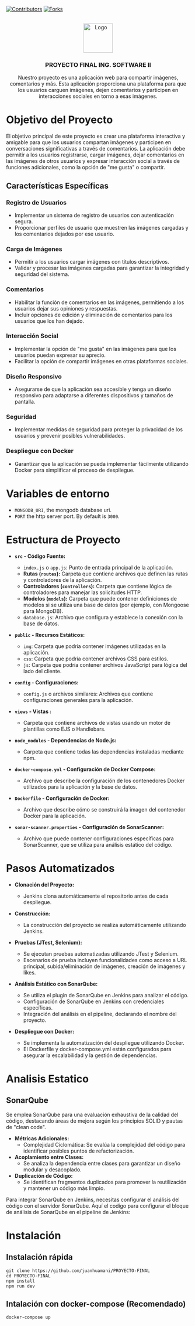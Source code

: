 <a name="readme-top"></a>
[![Contributors][contributors-shield]][contributors-url]
[![Forks][forks-shield]][forks-url]

<br />
<div align="center">
  <a href="https://github.com/juanhuamani/PROYECTO-FINAL">
    <img src="src/public/img/imgshare-logo.png" alt="Logo" width="80" height="80">
  </a>

  <h3 align="center">PROYECTO FINAL ING. SOFTWARE II</h3>

  <p align="center">
    Nuestro proyecto es una aplicación web para compartir imágenes, comentarios y más.  Esta aplicación proporciona una plataforma para que los usuarios carguen imágenes, dejen comentarios y participen en interacciones sociales en torno a esas imágenes.
    <br />
  </p>
</div>

# Objetivo del Proyecto
El objetivo principal de este proyecto es crear una plataforma interactiva y amigable para que los usuarios compartan imágenes y participen en conversaciones significativas a través de comentarios. La aplicación debe permitir a los usuarios registrarse, cargar imágenes, dejar comentarios en las imágenes de otros usuarios y expresar interacción social a través de funciones adicionales, como la opción de "me gusta" o compartir.

## Características Específicas

### Registro de Usuarios

- Implementar un sistema de registro de usuarios con autenticación segura.
- Proporcionar perfiles de usuario que muestren las imágenes cargadas y los comentarios dejados por ese usuario.

### Carga de Imágenes

- Permitir a los usuarios cargar imágenes con títulos descriptivos.
- Validar y procesar las imágenes cargadas para garantizar la integridad y seguridad del sistema.

### Comentarios

- Habilitar la función de comentarios en las imágenes, permitiendo a los usuarios dejar sus opiniones y respuestas.
- Incluir opciones de edición y eliminación de comentarios para los usuarios que los han dejado.

### Interacción Social

- Implementar la opción de "me gusta" en las imágenes para que los usuarios puedan expresar su aprecio.
- Facilitar la opción de compartir imágenes en otras plataformas sociales.

### Diseño Responsivo

- Asegurarse de que la aplicación sea accesible y tenga un diseño responsivo para adaptarse a diferentes dispositivos y tamaños de pantalla.

### Seguridad

- Implementar medidas de seguridad para proteger la privacidad de los usuarios y prevenir posibles vulnerabilidades.

### Despliegue con Docker

- Garantizar que la aplicación se pueda implementar fácilmente utilizando Docker para simplificar el proceso de despliegue.

# Variables de entorno

- `MONGODB_URI`, the mongodb database uri.
- `PORT` the http server port. By default is `3000`.



# Estructura de Proyecto

- **`src` - Código Fuente:**
  - `index.js` o `app.js`: Punto de entrada principal de la aplicación.
  - **Rutas (`routes`):** Carpeta que contiene archivos que definen las rutas y controladores de la aplicación.
  - **Controladores (`controllers`):** Carpeta que contiene lógica de controladores para manejar las solicitudes HTTP.
  - **Modelos (`models`):** Carpeta que puede contener definiciones de modelos si se utiliza una base de datos (por ejemplo, con Mongoose para MongoDB).
  - `database.js`: Archivo que configura y establece la conexión con la base de datos.

- **`public` - Recursos Estáticos:**
  - `img`: Carpeta que podría contener imágenes utilizadas en la aplicación.
  - `css`: Carpeta que podría contener archivos CSS para estilos.
  - `js`: Carpeta que podría contener archivos JavaScript para lógica del lado del cliente.

- **`config` - Configuraciones:**
  - `config.js` o archivos similares: Archivos que contiene configuraciones generales para la aplicación.

- **`views` - Vistas :**
  - Carpeta que contiene archivos de vistas usando un motor de plantillas como EJS o Handlebars.

- **`node_modules` - Dependencias de Node.js:**
  - Carpeta que contiene todas las dependencias instaladas mediante npm.

- **`docker-compose.yml` - Configuración de Docker Compose:**
  - Archivo que describe la configuración de los contenedores Docker utilizados para la aplicación y la base de datos.

- **`Dockerfile` - Configuración de Docker:**
  - Archivo que describe cómo se construirá la imagen del contenedor Docker para la aplicación.

- **`sonar-scanner.properties` - Configuración de SonarScanner:**
  - Archivo que puede contener configuraciones específicas para SonarScanner, que se utiliza para análisis estático del código.
    
# Pasos Automatizados

- **Clonación del Proyecto:**
   - Jenkins clona automáticamente el repositorio antes de cada despliegue.

- **Construcción:**
   - La construcción del proyecto se realiza automáticamente utilizando Jenkins.

- **Pruebas (JTest, Selenium):**
   - Se ejecutan pruebas automatizadas utilizando JTest y Selenium.
   - Escenarios de prueba incluyen funcionalidades como acceso a URL principal, subida/eliminación de imágenes, creación de imágenes y likes.

- **Análisis Estático con SonarQube:**
   - Se utiliza el plugin de SonarQube en Jenkins para analizar el código.
   - Configuración de SonarQube en Jenkins con credenciales específicas.
   - Integración del análisis en el pipeline, declarando el nombre del proyecto.

- **Despliegue con Docker:**
   - Se implementa la automatización del despliegue utilizando Docker.
   - El Dockerfile y docker-compose.yml están configurados para asegurar la escalabilidad y la gestión de dependencias.

# Analisis Estatico

## SonarQube

  Se emplea SonarQube para una evaluación exhaustiva de la calidad del código, destacando áreas de mejora según los principios SOLID y pautas de "clean code".
- **Métricas Adicionales:**
  - Complejidad Ciclomática: Se evalúa la complejidad del código para identificar posibles puntos de refactorización.
- **Acoplamiento entre Clases:**
  - Se analiza la dependencia entre clases para garantizar un diseño modular y desacoplado.
- **Duplicación de Código:**
  - Se identifican fragmentos duplicados para promover la reutilización y mantener un código más limpio.

Para integrar SonarQube en Jenkins, necesitas configurar el análisis del código con el servidor SonarQube. Aquí el codigo para configurar el bloque de análisis de SonarQube en el pipeline de Jenkins:


# Instalación

## Instalación rápida

```
git clone https://github.com/juanhuamani/PROYECTO-FINAL
cd PROYECTO-FINAL
npm install
npm run dev
```

## Intalación con docker-compose (Recomendado)

```
docker-compose up
```

<!-- MARKDOWN LINKS & IMAGES -->
<!-- https://www.markdownguide.org/basic-syntax/#reference-style-links -->
[contributors-shield]: https://img.shields.io/github/contributors/othneildrew/Best-README-Template.svg?style=for-the-badge
[contributors-url]: https://github.com/juanhuamani/PROYECTO-FINAL/graphs/contributors
[forks-shield]: https://img.shields.io/github/forks/othneildrew/Best-README-Template.svg?style=for-the-badge
[forks-url]: https://github.com/juanhuamani/PROYECTO-FINAL/network/members


[product-screenshot]: images/screenshot.png
[Next.js]: https://img.shields.io/badge/next.js-000000?style=for-the-badge&logo=nextdotjs&logoColor=white
[Next-url]: https://nextjs.org/
[React.js]: https://img.shields.io/badge/React-20232A?style=for-the-badge&logo=react&logoColor=61DAFB
[React-url]: https://reactjs.org/
[Vue.js]: https://img.shields.io/badge/Vue.js-35495E?style=for-the-badge&logo=vuedotjs&logoColor=4FC08D
[Vue-url]: https://vuejs.org/
[Angular.io]: https://img.shields.io/badge/Angular-DD0031?style=for-the-badge&logo=angular&logoColor=white
[Angular-url]: https://angular.io/
[Svelte.dev]: https://img.shields.io/badge/Svelte-4A4A55?style=for-the-badge&logo=svelte&logoColor=FF3E00
[Svelte-url]: https://svelte.dev/
[Laravel.com]: https://img.shields.io/badge/Laravel-FF2D20?style=for-the-badge&logo=laravel&logoColor=white
[Laravel-url]: https://laravel.com
[Bootstrap.com]: https://img.shields.io/badge/Bootstrap-563D7C?style=for-the-badge&logo=bootstrap&logoColor=white
[Bootstrap-url]: https://getbootstrap.com
[JQuery.com]: https://img.shields.io/badge/jQuery-0769AD?style=for-the-badge&logo=jquery&logoColor=white
[JQuery-url]: https://jquery.com 
